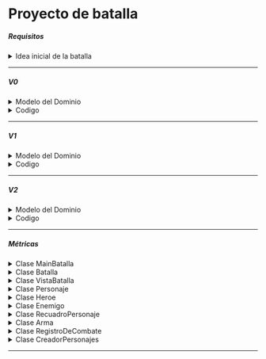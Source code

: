 # Proyecto de batalla

<h5> Requisitos </h5>

<details>
  <summary> Idea inicial de la batalla </summary><br>

  [Link](../docs/proyectos/pyBatalla.md)


</details>

<hr>
<h5>V0</h5>
<details>
  <summary>Modelo del Dominio</summary>

  |Diagrama de clases
|:-:
|![](../out/Grupo1/V0/MDominio/Clases/Clases.png)
|[Link](/Grupo1/V0/MDominio/Clases.puml)
</details>
<details>
  <summary>Codigo</summary>

  [Link](/Grupo1/V0/Codigo/Grupo1Batalla/src)
</details>
<hr>

<h5>V1</h5>
<details>
  <summary>Modelo del Dominio</summary>

  |Diagrama de clases
|:-:
|![](../out/Grupo1/V1/MDominio/ClasesCompleto/ClasesCompleto.png)
|[Link](/Grupo1/V1/MDominio/ClasesCompleto.puml)
</details>
<details>
  <summary>Codigo</summary>

  [Link](/Grupo1/V1/Codigo/Grupo1Batalla/src)
</details>
<hr>
<h5>V2</h5>
<details>
  <summary>Modelo del Dominio</summary>

  |Diagrama de clases
|:-:
|![](../out/Grupo1/V2/MDominio/Clases/Clases.png)
|[Link](/Grupo1/V2/MDominio/Clases.puml)
</details>
<details>
  <summary>Codigo</summary>

  [Link](/Grupo1/V2/Codigo/Grupo1Batalla/src)
</details>
<hr>


<h5>Métricas</h5>

<details>
  <summary>Clase MainBatalla</summary>

### Métricas de la clase MainBatalla

| Métricas  | Valor |
|---|---|
| Número de líneas | 12   |
| Número de métodos           | 1      |
| Número de atributos          | 0     |

### Métricas métodos clase MainBatalla

|Método| Parámetros | Líneas | Sentencias anidadas| Complejidad ciclomática|
|----|-----| ---- | -----| ---- |
|main() | 1 | 3 |  0 |   1  |

</details>

<details>
  <summary>Clase Batalla</summary>

### Métricas de la clase Batalla
| Métrica | Valor |
| --- | --- |
| Número de líneas | 77 |
| Número de métodos | 4 |
| Número de atributos | 3 |

### Métricas métodos clase Batalla

|Método| Parámetros | Líneas | Sentencias anidadas| Complejidad ciclomática|
|----|-----| ---- | -----| ---- |
|Batalla() | 2 | 3 |  0 |   1  |
|comenzarBatalla() | 0 | 22 | 2 | 8  |
|turnoHeroe() |  0 | 8 |  0 |   4  |
|turnoEnemigo() | 0 | 2 |  0 |   1  |

</details>

<details>
  <summary>Clase VistaBatalla</summary>

### Métricas de la clase VistaBatalla

| Métricas                | Valor |
|------------------------|-------|
| Número de líneas        | 90   |
| Número de métodos       | 9     |
| Número de atributos     | 6     |

### Métricas métodos clase VistaBatalla

|Método| Parámetros | Líneas | Sentencias anidadas| Complejidad ciclomática|
|----|-----| ---- | -----| ---- |
|VistaBatalla() | 2 | 3 |  0 |   1  |
|imprimirInterfaz() | 0 | 1 | 0 | 1  |
|anuciarGanador() | 1 | 1 | 0 | 1  |
|elegirAcción() | 0 | 13 | 0 | 5  |
|elegirArma() | 0 | 2 | 0 | 1  |
|esperarInteraccion() | 0 | 2 | 0 | 1  |
|scanElegir() | 1 | 12 | 0 | 3  |
|mostrarAcciones() | 0 | 3 | 0 | 1  |
|mostrarArmas() | 0 | 3 | 0 | 1 |

</details>

  <details>
  <summary>Clase Personaje</summary>

### Métricas de la clase Personaje

| Métricas  | Valor |
|---|---|
| Número de líneas | 112      |
| Número de métodos           | 17       |
| Número de atributos          | 9        |

### Métricas métodos clase Personaje

|Método| Parámetros | Líneas | Sentencias anidadas| Complejidad ciclomática|
|----|-----| ---- | -----| ---- |
|Personaje() | 6 | 7 |  0 |   1  |
|recibirDaño() | 1 | 6 | 0 | 2  |
|atacar() | 1 | 11 | 0 | 4 |
|puedeActuar() | 0 | 1 | 0 | 1  |
|avanzarTurnoSinActuar() | 0 | 1 | 0 | 1  |
|curarseDesmayado() | 0 | 2 | 0 | 1  |
|curarse() | 1 | 1 | 0 | 3  |
|despertar() | 0 | 2 | 0 | 1  |
|comprobarSiSeDespierta() | 0 | 3 | 0 | 3  |
|estaVivo() | 0 | 1 | 0 | 1  |
|desmayar() | 0 | 2 | 0 | 1  |
|getVidaActual() | 0 | 1 | 0 | 1  |
|equiparArma() | 0 | 1 | 0 | 1  |
|getArmas() | 0 | 1 | 0 | 1  |
|getSprite() | 0 | 1 | 0 | 1  |
|getNombre() | 0 | 1 | 0 | 1  |


  </details>

<details>
  <summary>Clase Heroe</summary>

### Métricas de la clase Heroe

| Métricas  | Valor |
|---|---|
| Número de líneas | 92      |
| Número de métodos           | 9    |
| Número de atributos          | 5      |

### Métricas métodos clase Heroe

|Método| Parámetros | Líneas | Sentencias anidadas| Complejidad ciclomática|
|----|-----| ---- | -----| ---- |
|Heroe() | 6 | 1 |  0 |   1  |
|defenderse() | 0 | 5 | 0 | 2  |
|iniciarEstadoDeCuración() | 0 | 3 | 0 | 1  |
|avanzarTurnoDeCuración() | 0 | 6 | 0 | 2  |
|puedeActuar() | 0 | 1 | 0 | 1  |
|recibirDaño() | 1 | 11 | 0 | 4  |
|avanzarTurnoSinActuar() | 0 | 8 | 0 | 5  |
|recibirDañoDefendiendose() | 1 | 6 | 0 | 3  |
|getAcciones() | 0 | 1 | 0 | 1  |

</details>

<details>
  <summary>Clase Enemigo</summary>

### Métricas de la clase Enemigo

| Métricas  | Valor |
|---|---|
| Número de líneas | 21    |
| Número de métodos           | 2       |
| Número de atributos          | 0        |

### Métricas métodos clase Enemigo

|Método| Parámetros | Líneas | Sentencias anidadas| Complejidad ciclomática|
|----|-----| ---- | -----| ---- |
|Enemigo() | 6 | 1 |  0 |   1  |
|equiparArmaAleatoria() | 0 | 2 | 0 | 1  |

</details>

<details>
  <summary>Clase RecuadroPersonaje</summary>

  ### Métricas de la clase RecuadroPersonaje


| Métricas  | Valor |
|---|---|
| Número de líneas | 93   |
| Número de métodos           | 4      |
| Número de atributos          | 2      |

### Métricas métodos clase RecuadroPersonaje

|Método| Parámetros | Líneas | Sentencias anidadas| Complejidad ciclomática|
|----|-----| ---- | -----| ---- |
|RecuadroPersonaje() | 2 | 2 |  0 |   1  |
|unirSprites() | 0 | 8 | 0 | 2  |
|llenarHuecos() | 2 | 8 | 0 | 3  |
|imprimir() | 0 | 19 | 0 | 2  |


</details>

<details>
  <summary>Clase Arma</summary>

### Métricas de la clase Arma
| Métricas  | Valor |
|---|---|
| Número de líneas | 37   |
| Número de métodos           | 6    |
| Número de atributos          | 4     |

### Métricas métodos clase Arma

|Método| Parámetros | Líneas | Sentencias anidadas| Complejidad ciclomática|
|----|-----| ---- | -----| ---- |
|Arma() | 4 | 4 |  0 |   1  |
|getNombre() | 0 | 1 | 0 | 1  |
|getDurabilidad() | 0 | 1 | 0 | 1  |
|getDaño() | 0 | 1 | 0 | 1  |
|getProbAcertar() | 0 | 1 | 0 | 1  |
|desgastar() | 0 | 1 | 0 | 1  |

</details>

<details>
  <summary>Clase RegistroDeCombate</summary>

### Métricas de la clase RegistroDeCombate

| Métricas  | Valor |
|---|---|
| Número de líneas | 45   |
| Número de métodos           | 6      |
| Número de atributos          | 2      |

### Métricas métodos clase Arma

|Método| Parámetros | Líneas | Sentencias anidadas| Complejidad ciclomática|
|----|-----| ---- | -----| ---- |
|anadirLog() | 0 | 7 | 0 | 3  |
|sacarAccionesTotal() | 0 | 3 | 0 | 2  |
|sacarAccionesTurnoActual() | 0 | 3 | 0 | 2  |
|pasarTurno() | 0 | 1 | 0 | 1  |
|turnoActual() | 0 | 1 | 0 | 1  |

</details>

<details>
  <summary>Clase CreadorPersonajes</summary>

  ### Métricas de la clase CreadorPersonajes

| Métricas  | Valor |
|---|---|
| Número de líneas | 70   |
| Número de métodos           | 2      |
| Número de atributos          | 0      |

### Métricas métodos clase CreadorPersonaje

|Método| Parámetros | Líneas | Sentencias anidadas| Complejidad ciclomática|
|----|-----| ---- | -----| ---- |
|Enemigo() | 0 | 22 | 0 | 1  |
|Heroe() | 0 | 22 | 0 | 1  |

</details>

<hr>






